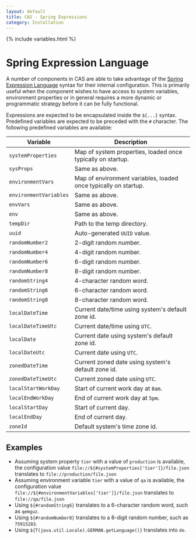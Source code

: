 ```yaml
---
layout: default
title: CAS - Spring Expressions
category: Installation
---
```


{% include variables.html %}

# Spring Expression Language

A number of components in CAS are able to take advantage of 
the [Spring Expression Language](https://docs.spring.io/spring/docs/current/spring-framework-reference/core.html#expressions) syntax
for their internal configuration. This is primarily useful when the component
wishes to have access to system variables, environment properties or in general requires a more dynamic or
programmatic strategy before it can be fully functional.

Expressions are expected to be encapsulated inside the `${...}` syntax. Predefined variables 
are expected to be preceded with the `#` character. The following predefined variables are available:

| Variable                 | Description
|--------------------------|----------------------------------------------------------
| `systemProperties`       | Map of system properties, loaded once typically on startup.
| `sysProps`               | Same as above.
| `environmentVars`        | Map of environment variables, loaded once typically on startup.
| `environmentVariables`   | Same as above.
| `envVars`                | Same as above.
| `env`                    | Same as above.
| `tempDir`                | Path to the temp directory.
| `uuid`                   | Auto-generated `UUID` value.
| `randomNumber2`          | 2-digit random number.
| `randomNumber4`          | 4-digit random number.
| `randomNumber6`          | 6-digit random number.
| `randomNumber8`          | 8-digit random number.
| `randomString4`          | 4-character random word.
| `randomString6`          | 6-character random word.
| `randomString8`          | 8-character random word.
| `localDateTime`          | Current date/time using system's default zone id.
| `localDateTimeUtc`       | Current date/time using `UTC`.
| `localDate`              | Current date using system's default zone id.
| `localDateUtc`           | Current date using `UTC`.
| `zonedDateTime`          | Current zoned date using system's default zone id.
| `zonedDateTimeUtc`       | Current zoned date using `UTC`.
| `localStartWorkDay`      | Start of current work day at `8am`.
| `localEndWorkDay`        | End of current work day at `5pm`.
| `localStartDay`          | Start of current day.
| `localEndDay`            | End of current day.
| `zoneId`                 | Default system's time zone id.

## Examples

- Assuming system property `tier` with a value of `production` is available, the configuration 
value `file://${#systemProperties['tier']}/file.json` translates to `file://production/file.json`
- Assuming environment variable `tier` with a value of `qa` is available, the configuration 
value `file://${#environmentVariables['tier']}/file.json` translates to `file://qa/file.json`
- Using `${#randomString6}` translates to a 6-character random word, such as `qemguz`.
- Using `${#randomNumber8}` translates to a 8-digit random number, such as `75915283`.
- Using `${T(java.util.Locale).GERMAN.getLanguage()}` translates into `de`.
